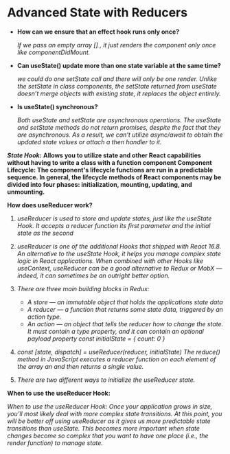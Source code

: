 # Advanced State with Reducers

- **How can we ensure that an effect hook runs only once?**

    *If we pass an empty array [] , it just renders the component only once like componentDidMount.*

- **Can useState() update more than one state variable at the same time?**

    *we could do one setState call and there will only be one render. Unlike the setState in class components, the setState returned from useState doesn’t merge objects with existing state, it replaces the object entirely.*


- **Is useState() synchronous?**

    *Both useState and setState are asynchronous operations. The useState and setState methods do not return promises, despite the fact that they are asynchronous. As a result, we can't utilize async/await to obtain the updated state values or attach a then handler to it.*

***State Hook:*** **Allows you to utilize state and other React capabilities without having to write a class with a function component Component Lifecycle: The component's lifecycle functions are run in a predictable sequence. In general, the lifecycle methods of React components may be divided into four phases: initialization, mounting, updating, and unmounting.**


**How does useReducer work?**

  1. *useReducer is used to store and update states, just like the useState Hook. It accepts a reducer function its first parameter and the initial state as the second*

  2. *useReducer is one of the additional Hooks that shipped with React 16.8. An alternative to the useState Hook, it helps you manage complex state logic in React applications. When combined with other Hooks like useContext, useReducer can be a good alternative to Redux or MobX — indeed, it can sometimes be an outright better option.*

  3. *There are three main building blocks in Redux:*

      - *A store — an immutable object that holds the applications state data*
      - *A reducer — a function that returns some state data, triggered by an action type.*
      - *An action — an object that tells the reducer how to change the state. It must contain a type property, and it can contain an optional payload property const initialState = { count: 0 }*

  4. *const [state, dispatch] = useReducer(reducer, initialState) The reduce() method in JavaScript executes a reducer function on each element of the array an and then returns a single value.*

  5. *There are two different ways to initialize the useReducer state.*


  **When to use the useReducer Hook:**

  *When to use the useReducer Hook: Once your application grows in size, you’ll most likely deal with more complex state transitions. At this point, you will be better off using useReducer as it gives us more predictable state transitions than useState. This becomes more important when state changes become so complex that you want to have one place (i.e., the render function) to manage state.*



